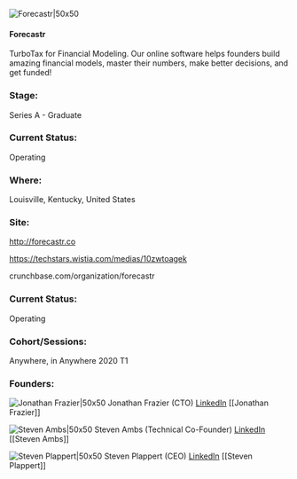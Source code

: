 

![Forecastr|50x50](https://apimg.techstars.com/connect/images/image_files/5ea494f4a36c1125a600001f/original/profile_image.jpg)

#### Forecastr
TurboTax for Financial Modeling. Our online software helps founders build amazing financial models, master their numbers, make better decisions, and get funded!

### Stage: 
Series A - Graduate 

### Current Status: 
Operating

### Where:
Louisville, Kentucky, United States

### Site:
http://forecastr.co

https://techstars.wistia.com/medias/10zwtoagek

crunchbase.com/organization/forecastr

### Current Status: 
Operating

### Cohort/Sessions: 
Anywhere, in Anywhere 2020 T1

### Founders: 

![Jonathan Frazier|50x50](http://s3.amazonaws.com/ts-accel-connect-uploads/images/image_files/5eac890034a60d3228000050/original/jfrazier_photo.jpg) Jonathan Frazier (CTO) [LinkedIn](https://linkedin.com/in/jonathan-frazier-a7141221) [[Jonathan Frazier]]

![Steven Ambs|50x50](https://apimg.techstars.com/connect/images/image_files/5e9f64bda36c115d3b000130/original/Photo_Apr_21__3_21_31_PM.jpg) Steven Ambs (Technical Co-Founder) [LinkedIn](https://linkedin.com/in/stevenambs) [[Steven Ambs]]

![Steven Plappert|50x50](https://apimg.techstars.com/connect/images/image_files/5ea48e52a36c1125a600001e/original/Plappert_Headshot_2018.jpg) Steven Plappert (CEO) [LinkedIn](https://linkedin.com/in/steven-plappert-59477b3b) [[Steven Plappert]]


